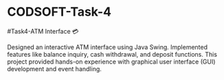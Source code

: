 # CODSOFT-Task-4
#Task4-ATM Interface 💳

Designed an interactive ATM interface using Java Swing.
Implemented features like balance inquiry, cash withdrawal, and deposit functions.
This project provided hands-on experience with graphical user interface (GUI) development and event handling.
